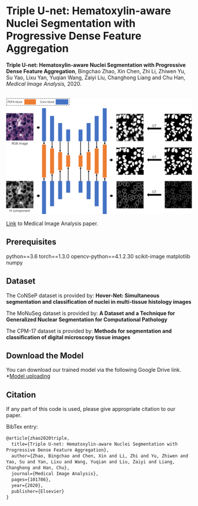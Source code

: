 # Triple U-net: Hematoxylin-aware Nuclei Segmentation with Progressive Dense Feature Aggregation

**Triple U-net: Hematoxylin-aware Nuclei Segmentation with Progressive Dense Feature Aggregation**, Bingchao Zhao, Xin Chen, Zhi Li, Zhiwen Yu, Su Yao, Lixu Yan, Yuqian Wang, Zaiyi Liu, Changhong Liang and Chu Han, _Medical Image Analysis,_ 2020.

<br />
<div align="center">
    <img src="image/framework.png", width="1000">
</div>

[Link](https://www.sciencedirect.com/science/article/abs/pii/S136184152030150X) to Medical Image Analysis paper. 

## Prerequisites

python==3.6
torch==1.3.0
opencv-python==4.1.2.30
scikit-image
matplotlib
numpy 

## Dataset

The CoNSeP dataset is provided by: **Hover-Net: Simultaneous segmentation and classification of nuclei in multi-tissue histology images**

The MoNuSeg dataset is provided by: **A Dataset and a Technique for Generalized Nuclear Segmentation for Computational Pathology**

The CPM-17 dataset is provided by: **Methods for segmentation and classification of digital microscopy tissue images**

## Download the Model

You can download our trained model via the following Google Drive link.
*[Model uploading]()

## Citation

If any part of this code is used, please give appropriate citation to our paper. <br />

BibTex entry: <br />
```
@article{zhao2020triple,
  title={Triple U-net: Hematoxylin-aware Nuclei Segmentation with Progressive Dense Feature Aggregation},
  author={Zhao, Bingchao and Chen, Xin and Li, Zhi and Yu, Zhiwen and Yao, Su and Yan, Lixu and Wang, Yuqian and Liu, Zaiyi and Liang, Changhong and Han, Chu},
  journal={Medical Image Analysis},
  pages={101786},
  year={2020},
  publisher={Elsevier}
}
```


